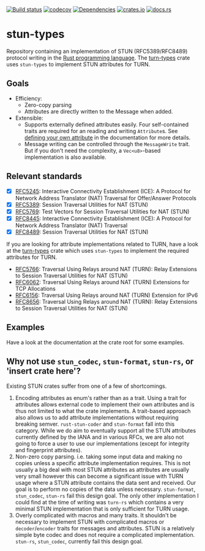 [![Build status](https://github.com/ystreet/stun-proto/actions/workflows/rust.yml/badge.svg?branch=main)](https://github.com/ystreet/stun-proto/actions)
[![codecov](https://codecov.io/gh/ystreet/stun-proto/branch/main/graph/badge.svg)](https://codecov.io/gh/ystreet/stun-proto)
[![Dependencies](https://deps.rs/repo/github/ystreet/stun-proto/status.svg)](https://deps.rs/repo/github/ystreet/stun-proto)
[![crates.io](https://img.shields.io/crates/v/stun-types.svg)](https://crates.io/crates/stun-types)
[![docs.rs](https://docs.rs/stun-types/badge.svg)](https://docs.rs/stun-types)

# stun-types

Repository containing an implementation of STUN (RFC5389/RFC8489) protocol writing in
the [Rust programming language](https://www.rust-lang.org/). The
[turn-types](https://docs.rs/turn-types/latest/turn_types/) crate uses `stun-types` to
implement STUN attributes for TURN.

## Goals

- Efficiency:
  - Zero-copy parsing
  - Attributes are directly written to the Message when added.
- Extensible:
  - Supports externally defined attributes easily. Four self-contained traits are
    required for an reading and writing `Attribute`s.  See
    [defining your own attribute](https://docs.rs/stun-types/latest/stun_types/attribute/index.html#defining-your-own-attribute)
    in the documentation for more details.
  - Message writing can be controlled through the `MessageWrite` trait. But if
    you don't need the complexity, a `Vec<u8>`-based implementation is also available.

## Relevant standards

 - [x] [RFC5245](https://tools.ietf.org/html/rfc5245):
   Interactive Connectivity Establishment (ICE): A Protocol for Network Address
   Translator (NAT) Traversal for Offer/Answer Protocols
 - [x] [RFC5389](https://tools.ietf.org/html/rfc5389):
   Session Traversal Utilities for NAT (STUN)
 - [x] [RFC5769](https://tools.ietf.org/html/rfc5769):
   Test Vectors for Session Traversal Utilities for NAT (STUN)
 - [x] [RFC8445](https://tools.ietf.org/html/rfc8445):
   Interactive Connectivity Establishment (ICE): A Protocol for Network Address
   Translator (NAT) Traversal
 - [x] [RFC8489](https://tools.ietf.org/html/rfc8489):
   Session Traversal Utilities for NAT (STUN)

If you are looking for attribute implementations related to TURN, have a look at
the [turn-types](https://docs.rs/turn-types/latest/turn_types/) crate which uses
`stun-types` to implement the required attributes for TURN.

 - [RFC5766](https://tools.ietf.org/html/rfc5766):
   Traversal Using Relays around NAT (TURN): Relay Extensions to Session
   Traversal Utilities for NAT (STUN)
 - [RFC6062](https://tools.ietf.org/html/rfc6062):
   Traversal Using Relays around NAT (TURN) Extensions for TCP Allocations
 - [RFC6156](https://tools.ietf.org/html/rfc6156):
   Traversal Using Relays around NAT (TURN) Extension for IPv6
 - [RFC8656](https://tools.ietf.org/html/rfc8656):
   Traversal Using Relays around NAT (TURN): Relay Extensions to Session
   Traversal Utilities for NAT (STUN)

## Examples

Have a look at the documentation at the crate root for some examples.

## Why not use `stun_codec`, `stun-format`, `stun-rs`, or 'insert crate here'?

Existing STUN crates suffer from one of a few of shortcomings.

1. Encoding attributes as enum's rather than as a trait. Using a trait for
   attributes allows external code to implement their own attributes and is thus
   not limited to what the crate implements.  A trait-based approach also allows
   us to add attribute implementations without requiring breaking semver.
   `rust-stun-coder` and `stun-format` fall into this category.  While we do aim
   to eventually support all the STUN attributes currently defined by the IANA
   and in various RFCs, we are also not going to force a user to use our
   implementations (except for integrity and fingerprint attributes).
2. Non-zero copy parsing. i.e. taking some input data and making no copies
   unless a specific attribute implementation requires. This is not usually a big
   deal with most STUN attributes as attributes are usually very small however
   this can become a significant issue with TURN usage where a STUN attribute
   contains the data sent and received. Our goal is to perform no copies of the
   data unless necessary. `stun-format`, `stun_codec`, `stun-rs` fail this
   design goal. The only other implementation I could find at the time of
   writing was `turn-rs` which contains a very minimal STUN implementation
   that is only sufficient for TURN usage.
3. Overly complicated with macros and many traits. It shouldn't be
   necessary to implement STUN with complicated macros or `decoder`/`encoder`
   traits for messages and attributes. STUN is a relatively simple byte codec
   and does not require a complicated implementation. `stun-rs`, `stun_codec`,
   currently fail this design goal.
